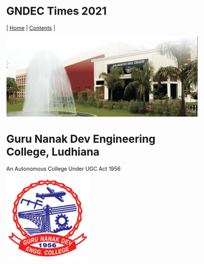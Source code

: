 # GNDEC Times  2021

| [Home](README.md) | [Contents](Content/CoverPage/Contents.md) |

![GNDEC](Content/CoverPage/Images/GNDEC.png)
# Guru Nanak Dev Engineering College, Ludhiana
An Autonomous College Under UGC Act 1956

![logo](Content/CoverPage/Images/logo.png)
